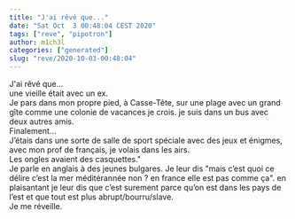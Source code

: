 ```yaml
---
title: "J'ai rêvé que..."
date: "Sat Oct  3 00:48:04 CEST 2020"
tags: ["reve", "pipotron"]
author: m1ch3l
categories: ["generated"]
slug: "reve/2020-10-03-00:48:04"
---
```


J'ai rêvé que...<br>
une vieille était avec un ex.<br>
Je pars dans mon propre pied, à Casse-Tête, sur une plage avec un grand gîte comme une colonie de vacances je crois. je suis dans un bus avec deux autres amis.<br>
Finalement...<br>
J’étais dans une sorte de salle de sport spéciale avec des jeux et énigmes, avec mon prof de français, je volais dans les airs.<br>
Les ongles avaient des casquettes."<br>
Je parle en anglais à des jeunes bulgares. Je leur dis "mais c’est quoi ce délire c’est la mer méditérannée non ? en france elle est pas comme ça". en plaisantant je leur dis que c’est surement parce qu’on est dans les pays de l’est et que tout est plus abrupt/bourru/slave.<br>
Je me réveille.<br>
